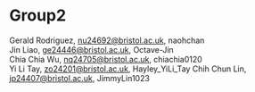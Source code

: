 # Group2

Gerald Rodriguez, nu24692@bristol.ac.uk, naohchan  
Jin Liao, ge24446@bristol.ac.uk, Octave-Jin  
Chia Chia Wu, nq24705@bristol.ac.uk, chiachia0120  
Yi Li Tay, zo24201@bristol.ac.uk, Hayley_YiLi_Tay 
Chih Chun Lin, jp24407@bristol.ac.uk, JimmyLin1023